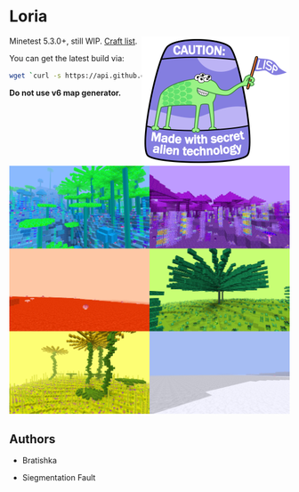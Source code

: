 # Loria

<img style="border: 5px solid #ffffffff" alt="Made with secret alien technology" align="right"  src="pictures/Lisp.png">

Minetest 5.3.0+, still WIP. [Craft list](manuals/craft_list.md).

You can get the latest build via:

```bash
wget `curl -s https://api.github.com/repos/forked-from-1kasper/loria/releases/latest | jq -r '.assets[0].browser_download_url'`
```

**Do not use v6 map generator.**

![Ingame screenshot](pictures/screenshot.jpg)

## Authors

* Bratishka

* Siegmentation Fault
